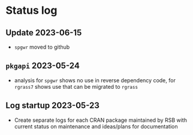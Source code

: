# Status log

## Update 2023-06-15

- `spgwr` moved to github

## `pkgapi` 2023-05-24

- analysis for `spgwr` shows no use in reverse dependency code, for `rgrass7` shows use that can be migrated to `rgrass`

## Log startup 2023-05-23

- Create separate logs for each CRAN package maintained by RSB with current status on maintenance and ideas/plans for documentation
